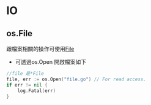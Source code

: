 # IO

## os.File
跟檔案相關的操作可使用[File](https://golang.org/pkg/os/#File)
* 可透過os.Open 開啟檔案如下
```go
//file 是*File 
file, err := os.Open("file.go") // For read access.
if err != nil {
	log.Fatal(err)
}
```

